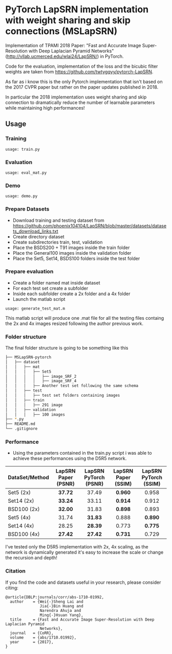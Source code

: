 # PyTorch LapSRN implementation with weight sharing and skip connections (MSLapSRN)

Implementation of TPAMI 2018 Paper: "Fast and Accurate Image Super-Resolution with Deep Laplacian Pyramid Networks"(http://vllab.ucmerced.edu/wlai24/LapSRN/) in PyTorch.

Code for the evaluation, implementation of the loss and the bicubic filter weights are taken from https://github.com/twtygqyy/pytorch-LapSRN.

As far as i know this is the only Pytorch implementation that isn't based on the 2017 CVPR paper but rather on the paper updates published in 2018.

In particular the 2018 implementation uses weight sharing and skip connection to dramatically reduce the number of learnable parameters while maintaining high performances!

## Usage
### Training
```
usage: train.py
```
### Evaluation
```
usage: eval_mat.py
```

### Demo
```
usage: demo.py
```

### Prepare Datasets
  - Download training and testing dataset from https://github.com/phoenix104104/LapSRN/blob/master/datasets/datasets_download_links.txt
  - Create directory dataset
  - Create subdirectories train, test, validation
  - Place the BSDS200 + T91 images inside the train folder
  - Place the General100 images inside the validation folder
  - Place the Set5, Set14, BSDS100 folders inside the test folder
 
### Prepare evaluation
  - Create a folder named mat inside dataset
  - For each test set create a subfolder
  - Inside each subfolder create a 2x folder and a 4x folder
  - Launch the matlab script
```
usage: generate_test_mat.m
```
This matlab script will produce one .mat file for all the testing files containg the 2x and 4x images resized following the author previous work.

### Folder structure
The final folder structure is going to be something like this
```bash
├── MSLapSRN-pytorch
│   ├── dataset
│   │   ├── mat
│   │   │   ├── Set5
│   │   │   │   ├── image_SRF_2
│   │   │   │   ├── image_SRF_4
│   │   │   ├── Another test set following the same schema
│   │   ├── test
│   │   │   ├── test set folders containing images
│   │   ├── train
│   │   │   ├── 291 image
│   │   ├── validation
│   │   │   ├── 100 images
├── *.py
├── README.md
└── .gitignore
```
### Performance
- Using the parameters contained in the train.py script i was able to achieve these performances using the D5R5 network.
  
| DataSet/Method        | LapSRN Paper (PSNR)          | LapSRN PyTorch (PSNR) | LapSRN Paper (SSIM) | LapSRN PyTorch (SSIM) | 
| ------------- |:-------------:| :-------------: |:-------------:| :-------------:|
| Set5 (2x)     | **37.72**      | 37.49 | **0.960**      | 0.958 | 
| Set14 (2x)    | **33.24**      | 33.11 | **0.914**      | 0.912 | 
| BSD100 (2x)   | **32.00**      | 31.83 | **0.898**      | 0.893 | 
| Set5 (4x)     | 31.74      | **31.83** | 0.888      | **0.890** | 
| Set14 (4x)    | 28.25      | **28.39** | 0.773    | **0.775** | 
| BSD100 (4x)   | **27.42**      | **27.42** | **0.731** | 0.729 | 

I've tested only the D5R5 implementation with 2x, 4x scaling, as the network is dynamically generated it's easy to increase the scale or change the recursion and depth!

### Citation

If you find the code and datasets useful in your research, please consider citing:
    
    @article{DBLP:journals/corr/abs-1710-01992,
      author    = {Wei{-}Sheng Lai and
                   Jia{-}Bin Huang and
                   Narendra Ahuja and
                   Ming{-}Hsuan Yang},
      title     = {Fast and Accurate Image Super-Resolution with Deep Laplacian Pyramid
                   Networks},
      journal   = {CoRR},
      volume    = {abs/1710.01992},
      year      = {2017},
    }
